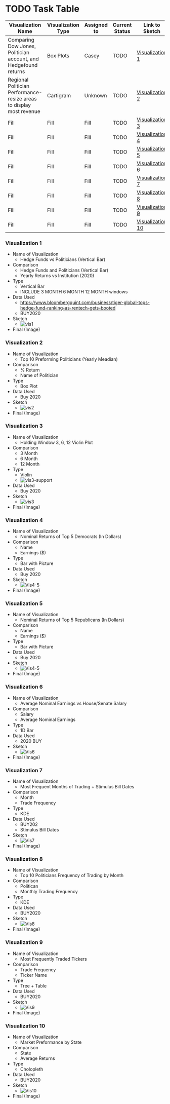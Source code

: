 # TODO Task Table
| Visualization Name| Visualization Type | Assigned to   | Current Status | Link to Sketch | Finished | 
|----------------|---------------|---------------|----------------|-----------|-------------|
| Comparing Dow Jones, Politician account, and Hedgefound returns | Box Plots | Casey  | TODO   |  [Visualization 1](#visualization-1) | <li> [ ] </li>  |
| Regional Politician Performance- resize areas to display most revenue | Cartigram | Unknown  | TODO   |  [Visualization 2](#visualization-2) | <li> [ ] </li>  |
| Fill | Fill | Fill  | TODO   |  [Visualization 3](#visualization-3) | <li> [ ] </li>  |
| Fill | Fill | Fill  | TODO   |  [Visualization 4](#visualization-4) | <li> [ ] </li>  |
| Fill | Fill | Fill  | TODO   |  [Visualization 5](#visualization-5) | <li> [ ] </li>  |
| Fill | Fill | Fill  | TODO   |  [Visualization 6](#visualization-6) | <li> [ ] </li>  |
| Fill | Fill | Fill  | TODO   |  [Visualization 7](#visualization-7) | <li> [ ] </li>  |
| Fill | Fill | Fill  | TODO   |  [Visualization 8](#visualization-8) | <li> [ ] </li>  |
| Fill | Fill | Fill  | TODO   |  [Visualization 9](#visualization-9) | <li> [ ] </li>  |
| Fill | Fill | Fill  | TODO   |  [Visualization 10](#visualization-10) | <li> [ ] </li>  |


### Visualization 1
* Name of Visualization
  * Hedge Funds vs Politicians (Vertical Bar)
* Comparison
  * Hedge Funds and Politicians (Vertical Bar)
  * Yearly Returns vs Institution (2020)
* Type
  * Vertical Bar
  * INCLUDE 3 MONTH 6 MONTH 12 MONTH windows
* Data Used
  * https://www.bloombergquint.com/business/tiger-global-tops-hedge-fund-ranking-as-rentech-gets-booted
  * BUY2020
* Sketch
  * ![vis1](https://user-images.githubusercontent.com/88694775/144730369-dce1958a-b085-468a-8c6c-1cbc73d88721.jpg)
* Final (Image)

### Visualization 2
* Name of Visualization
  * Top 10 Preforming Politicians (Yearly Meadian)
* Comparison
  * % Return
  * Name of Politician 
* Type
  * Box Plot
* Data Used
  * Buy 2020 
* Sketch
  * ![vis2](https://user-images.githubusercontent.com/88694775/144730959-36c5afc5-ccdb-442c-9ecc-fe54d3ae3599.jpg)
* Final (Image)

### Visualization 3
* Name of Visualization
  * Holding Window 3, 6, 12 Violin Plot 
* Comparison
  * 3 Month
  * 6 Month
  * 12 Month
* Type
  * Violin
  * ![vis3-support](https://user-images.githubusercontent.com/88694775/144730994-9ef91802-86b1-4166-873b-d4f3854ad200.jpg)
* Data Used
  * Buy 2020
* Sketch
  * ![vis3](https://user-images.githubusercontent.com/88694775/144731006-d6c26332-e9ce-4c4e-b8e4-49e493b66ccc.jpg)
* Final (Image)

### Visualization 4
* Name of Visualization
  * Nominal Returns of Top 5 Democrats (In Dollars) 
* Comparison
  * Name
  * Earnings ($)
* Type
  * Bar with Picture
* Data Used
  * Buy 2020
* Sketch
  * ![Vis4-5](https://user-images.githubusercontent.com/88694775/144760300-54fb419f-66e3-4492-b1ad-873341a999bf.jpg)
* Final (Image)

### Visualization 5
* Name of Visualization
  * Nominal Returns of Top 5 Republicans (In Dollars) 
* Comparison
  * Name
  * Earnings ($)
* Type
  * Bar with Picture
* Data Used
  * Buy 2020
* Sketch
  * ![Vis4-5](https://user-images.githubusercontent.com/88694775/144760300-54fb419f-66e3-4492-b1ad-873341a999bf.jpg)
* Final (Image)

### Visualization 6
* Name of Visualization
  * Average Nominal Earnings vs House/Senate Salary
* Comparison
  * Salary
  * Average Nominal Earnings
* Type
  * 1D Bar
* Data Used
  * 2020 BUY
* Sketch
  * ![Vis6](https://user-images.githubusercontent.com/88694775/144760348-4ded1d9c-c879-4f46-9c3c-768bd943dce5.jpg)
* Final (Image)

### Visualization 7
* Name of Visualization
  * Most Frequent Months of Trading + Stimulus Bill Dates
* Comparison
  * Month
  * Trade Frequency
* Type
  * KDE
* Data Used
  * BUY202
  * Stimulus Bill Dates
* Sketch
  * ![Vis7](https://user-images.githubusercontent.com/88694775/144760386-c4489c0e-65be-4521-bd5f-7bc0b37d930d.jpg)
* Final (Image)

### Visualization 8
* Name of Visualization
  * Top 10 Politicians Frequency of Trading by Month
* Comparison
  * Politican
  * Monthly Trading Frequency
* Type
  * KDE
* Data Used
  * BUY2020
* Sketch
  *  ![Vis8](https://user-images.githubusercontent.com/88694775/144760477-df51deae-2312-4e06-902f-7d0c5e6c3636.jpg)
* Final (Image)

### Visualization 9
* Name of Visualization
  * Most Frequently Traded Tickers 
* Comparison
  * Trade Frequency
  * Ticker Name
* Type
  * Tree + Table
* Data Used
  * BUY2020 
* Sketch
  * ![Vis9](https://user-images.githubusercontent.com/88694775/144760513-abcf8ea9-3df1-44ff-9f7d-742d8b4dbbbc.jpg)
* Final (Image)

### Visualization 10
* Name of Visualization
  * Market Preformance by State
* Comparison
  * State
  * Average Returns
* Type
  * Cholopleth
* Data Used
  * BUY2020
* Sketch
  * ![Vis10](https://user-images.githubusercontent.com/88694775/144760599-af2917dd-929b-43cd-ba33-8d8aef47e1e9.jpg)
* Final (Image)
